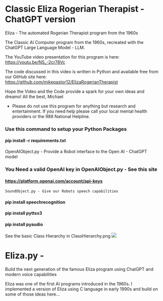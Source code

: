 # Classic Eliza Rogerian Therapist - ChatGPT version
Eliza - The automated Rogerian Therapist program from the 1960s

The Classic AI Computer program from the 1960s, recreated with the ChatGPT Large Language Model - LLM.

The YouTube video presentation for this program is here:
https://youtu.be/NS_-2cr78Vc

The code discussed in this video is written in Python and available free from our GitHub site here:
    https://github.com/mikepastor12/ElizaRogerianTherapist

Hope the Video and the Code provide a spark for your own ideas and dreams!
  All the best,  Michael

* Please do not use this program for anything but research and entertainment.  If you need help please call your local mental health providers or the 988 National Helpline.

###  Use this command to setup your Python Packages
#### pip install -r requirements.txt

OpenAIObject.py - 
Provide a Robot interface to the Open AI - ChatGPT model

### You Need a valid OpenAI key in OpenAIObject.py -  See this site
####          https://platform.openai.com/account/api-keys

    SoundObject.py - Give our Robots speech capabilities
####       pip install speechrecognition
####       pip install pyttsx3
####         pip install pyaudio

See the basic Class Hierarchy in  ClassHierarchy.png
![](C:\20-ElizaTherapistChatBot-2023\ClassHierarchy.png)

#
# Eliza.py - 
Build the next generation of the famous Eliza program
using ChatGPT and modern voice capabilities

Eliza was one of the first AI programs introduced in the 1960s.
I implemented a version of Eliza using C language in early 1990s
          and build on some of those ideas here...
